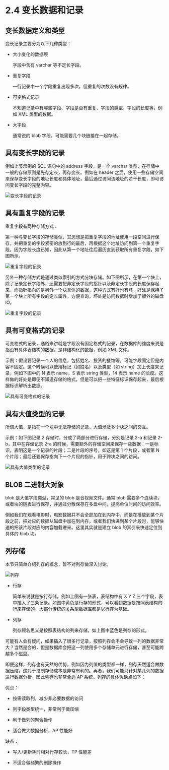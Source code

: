# 2.4 变长数据和记录

## 变长数据定义和类型

变长记录主要分为以下几种类型：

- 大小变化的数据项

    字段中含有 varchar 等不定长字段。

- 重复字段

    一行记录中一个字段重复出现多次，但重复的次数没有规律。

- 可变格式记录

    不知道记录中有哪些字段、字段是否有重复、字段的类型、字段的长度等，例如 XML 类型的数据。

- 大字段

    通常说的 blob 字段，可能需要几个块链接在一起存储。

## 具有变长字段的记录

例如上节示例的 SQL 语句中的 address 字段，是一个 varchar 类型，在存储中一般的存储原则是先存定长，再存变长。例如在 header 之后，使用一些存储空间来保存变长字段的地址长度和具体地址，最后通过访问该地址的若干长度，即可访问变长字段的完整内容。

![变长字段的记录](https://obbusiness-private.oss-cn-shanghai.aliyuncs.com/doc/img/kernel-quickstart/V1.0.0/zh-CN/2.database-storage-structure/5.variable-length-data-records-01.png)

## 具有重复字段的记录

重复字段有两种存储方式：

第一种与变长字段的存储类似，其思想是把重复字段的地址使用一段空间进行保存，并把重复的字段紧密的放到行的最后，再根据这个地址访问到第一个重复字段，因为字段长度已知，因此从第一个地址往后遍历直到获取所有重复字段，如下图所示。

![重复字段的记录](https://obbusiness-private.oss-cn-shanghai.aliyuncs.com/doc/img/kernel-quickstart/V1.0.0/zh-CN/2.database-storage-structure/5.variable-length-data-records-02.png)

另外一种存储方式是通过类似索引的方式分块存储。如下图所示，在第一个块上，除了记录定长字段外，还需要把非定长字段的指针以及非定长字段的长度保存起来，而指针指向的是另外一个块具体的数据，这种方式有好也有坏，好处是保持了第一个块上所有字段的定长属性，方便查询，坏处是访问数据时增加了额外的磁盘 IO。

![重复字段的记录](https://obbusiness-private.oss-cn-shanghai.aliyuncs.com/doc/img/kernel-quickstart/V1.0.0/zh-CN/2.database-storage-structure/5.variable-length-data-records-03.png)

## 具有可变格式的记录

可变格式的记录，通俗来讲就是字段没有固定格式的记录，在数据库的维度来说是指没有具体表结构的数据，是非结构化的数据，例如 XML 文件。

示例：假设要记录一个人的信息，包括姓名、投资的餐馆等，可能字段固定但是内容不固定。这个时候可以使用标记（如姓名）以及类型（如 string）加上长度来记录，例如下图中的 N 表示 name，S 表示 string 类型，14 表示 name 的长度。这样做的好处是即便不知道存储的格式，但是可以把一些特征标识保存起来，最后根据标识解析出数据。

![具有可变格式的记录](https://obbusiness-private.oss-cn-shanghai.aliyuncs.com/doc/img/kernel-quickstart/V1.0.0/zh-CN/2.database-storage-structure/5.variable-length-data-records-04.png)

## 具有大值类型的记录

所谓大值，是指在一个块中无法存储的记录，大值涉及多个块之间的交互。

示例：如下图记录 2 存储时，分成了两部分进行存储，分别是记录 2-a 和记录 2-b，其中在存储记录 2-a 的时候，需要额外的存储空间来保存一些数据：一是标识，表明这是一个记录的片段；二是片段的序号，如这是第 1 个片段，或者第 N 个片段；最后还要保存指向下一个片段的指针，用于跨块之间的访问。

![具有大值类型的记录](https://obbusiness-private.oss-cn-shanghai.aliyuncs.com/doc/img/kernel-quickstart/V1.0.0/zh-CN/2.database-storage-structure/5.variable-length-data-records-05.png)

## BLOB 二进制大对象

blob 是大值字段类型，常见的 blob 是音视频文件。通常 blob 需要多个连续块，或者块的链表进行保存，并通过分散保存在多盘中间，提高单位时间的访问效率。

例如我们在观看电影时，电影数据并不会全部加在到内存中，而是在播放到某个片段之前，把对应的数据从磁盘中加在到内存，或者我们快进到某个片段时，能够快速的把该片段对应的内容加载进来。这里其实就是建立 blob 的索引来快速定位到具体的 blob 块。

## 列存储

本节只简单介绍列存的概念，暂不对列存做深入讨论。

![列存](https://obbusiness-private.oss-cn-shanghai.aliyuncs.com/doc/img/kernel-quickstart/V1.0.0/zh-CN/2.database-storage-structure/5.variable-length-data-records-06.png)

- 行存

    简单来说就是按行存储，例如上图有一张表，表结构中有 X Y Z 三个字段，表中插入了三条记录。如图中黄色是行存的形式，可以看到数据是按照表结构的行来存储的，大部分传统的关系型数据库都是以行存为基础。

- 列存

    列存顾名思义是按照表结构的列来存储，如上图中蓝色是列存的形式。

可能有人会有疑问，如果插入了很多行记录，按照列存会不会导致一列的数据非常大？当然是会的，但是数据库会把这一列使用多个存储单元进行存储，甚至可能跨越多个磁盘。

即便这样，列存也有天然的优势，例如因为列值的类型都一样，列存天然适合做数据压缩，这对于控制存储成本是非常有利的。再者，我们可能只针对某几列的数据进行数据分析，因此列存也非常合适 AP 系统。列存的具体优缺点如下：

优点：

- 按需读取列，减少非必要数据的访问

- 列字段类型统一，非常利于做压缩

- 利于做列的聚合操作

- 适合做大数据分析，AP 性能好

缺点：

- 写入/更新耗时相对行存较长，TP 性能差

- 不适合做频繁的删除操作
